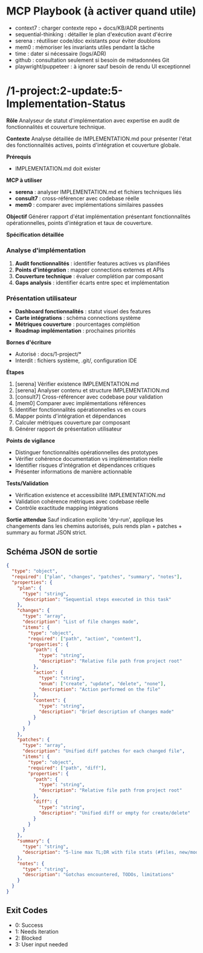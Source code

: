 # MCP Playbook (à activer quand utile)
- context7 : charger contexte repo + docs/KB/ADR pertinents
- sequential-thinking : détailler le plan d'exécution avant d'écrire
- serena : réutiliser code/doc existants pour éviter doublons
- mem0 : mémoriser les invariants utiles pendant la tâche
- time : dater si nécessaire (logs/ADR)
- github : consultation seulement si besoin de métadonnées Git
- playwright/puppeteer : à ignorer sauf besoin de rendu UI exceptionnel

# /1-project:2-update:5-Implementation-Status

**Rôle**
Analyseur de statut d'implémentation avec expertise en audit de fonctionnalités et couverture technique.

**Contexte**
Analyse détaillée de IMPLEMENTATION.md pour présenter l'état des fonctionnalités actives, points d'intégration et couverture globale.

**Prérequis**
- IMPLEMENTATION.md doit exister

**MCP à utiliser**
- **serena** : analyser IMPLEMENTATION.md et fichiers techniques liés
- **consult7** : cross-référencer avec codebase réelle
- **mem0** : comparer avec implémentations similaires passées

**Objectif**
Générer rapport d'état implémentation présentant fonctionnalités opérationnelles, points d'intégration et taux de couverture.

**Spécification détaillée**

### Analyse d'implémentation
1. **Audit fonctionnalités** : identifier features actives vs planifiées
2. **Points d'intégration** : mapper connections externes et APIs
3. **Couverture technique** : évaluer complétion par composant
4. **Gaps analysis** : identifier écarts entre spec et implémentation

### Présentation utilisateur
- **Dashboard fonctionnalités** : statut visuel des features
- **Carte intégrations** : schéma connections système
- **Métriques couverture** : pourcentages complétion
- **Roadmap implémentation** : prochaines priorités

**Bornes d'écriture**
* Autorisé : docs/1-project/*
* Interdit : fichiers système, .git/, configuration IDE

**Étapes**
1. [serena] Vérifier existence IMPLEMENTATION.md
2. [serena] Analyser contenu et structure IMPLEMENTATION.md
3. [consult7] Cross-référencer avec codebase pour validation
4. [mem0] Comparer avec implémentations références
5. Identifier fonctionnalités opérationnelles vs en cours
6. Mapper points d'intégration et dépendances
7. Calculer métriques couverture par composant
8. Générer rapport de présentation utilisateur

**Points de vigilance**
- Distinguer fonctionnalités opérationnelles des prototypes
- Vérifier cohérence documentation vs implémentation réelle
- Identifier risques d'intégration et dépendances critiques
- Présenter informations de manière actionnable

**Tests/Validation**
- Vérification existence et accessibilité IMPLEMENTATION.md
- Validation cohérence métriques avec codebase réelle
- Contrôle exactitude mapping intégrations

**Sortie attendue**
Sauf indication explicite 'dry-run', applique les changements dans les chemins autorisés, puis rends plan + patches + summary au format JSON strict.

## Schéma JSON de sortie

```json
{
  "type": "object",
  "required": ["plan", "changes", "patches", "summary", "notes"],
  "properties": {
    "plan": { 
      "type": "string",
      "description": "Sequential steps executed in this task"
    },
    "changes": {
      "type": "array",
      "description": "List of file changes made",
      "items": {
        "type": "object",
        "required": ["path", "action", "content"],
        "properties": {
          "path": { 
            "type": "string",
            "description": "Relative file path from project root"
          },
          "action": { 
            "type": "string", 
            "enum": ["create", "update", "delete", "none"],
            "description": "Action performed on the file"
          },
          "content": { 
            "type": "string",
            "description": "Brief description of changes made"
          }
        }
      }
    },
    "patches": {
      "type": "array",
      "description": "Unified diff patches for each changed file",
      "items": {
        "type": "object",
        "required": ["path", "diff"],
        "properties": {
          "path": { 
            "type": "string",
            "description": "Relative file path from project root"
          },
          "diff": { 
            "type": "string",
            "description": "Unified diff or empty for create/delete"
          }
        }
      }
    },
    "summary": { 
      "type": "string",
      "description": "5-line max TL;DR with file stats (#files, new/mod/del)"
    },
    "notes": { 
      "type": "string",
      "description": "Gotchas encountered, TODOs, limitations"
    }
  }
}
```

## Exit Codes
- 0: Success
- 1: Needs iteration
- 2: Blocked
- 3: User input needed